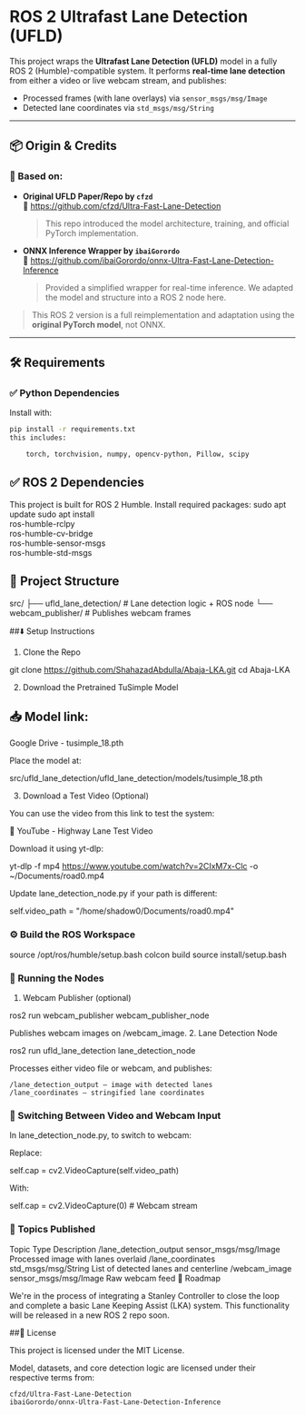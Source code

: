 # ROS 2 Ultrafast Lane Detection (UFLD)

This project wraps the **Ultrafast Lane Detection (UFLD)** model in a fully ROS 2 (Humble)-compatible system. It performs **real-time lane detection** from either a video or live webcam stream, and publishes:

- Processed frames (with lane overlays) via `sensor_msgs/msg/Image`
- Detected lane coordinates via `std_msgs/msg/String`

---

## 📦 Origin & Credits

### 🧠 Based on:
- **Original UFLD Paper/Repo by `cfzd`**  
  🔗 https://github.com/cfzd/Ultra-Fast-Lane-Detection  
  > This repo introduced the model architecture, training, and official PyTorch implementation.

- **ONNX Inference Wrapper by `ibaiGorordo`**  
  🔗 https://github.com/ibaiGorordo/onnx-Ultra-Fast-Lane-Detection-Inference  
  > Provided a simplified wrapper for real-time inference. We adapted the model and structure into a ROS 2 node here.

> This ROS 2 version is a full reimplementation and adaptation using the **original PyTorch model**, not ONNX.

---

## 🛠️ Requirements

### ✅ Python Dependencies

Install with:

```bash
pip install -r requirements.txt
this includes:

    torch, torchvision, numpy, opencv-python, Pillow, scipy
```

## ✅ ROS 2 Dependencies

This project is built for ROS 2 Humble. Install required packages:
sudo apt update
sudo apt install \
  ros-humble-rclpy \
  ros-humble-cv-bridge \
  ros-humble-sensor-msgs \
  ros-humble-std-msgs

## 📂 Project Structure
src/
├── ufld_lane_detection/     # Lane detection logic + ROS node
└── webcam_publisher/        # Publishes webcam frames

##⬇️ Setup Instructions
1. Clone the Repo

git clone https://github.com/ShahazadAbdulla/Abaja-LKA.git
cd Abaja-LKA

2. Download the Pretrained TuSimple Model

## 📥 Model link:
Google Drive - tusimple_18.pth

Place the model at:

src/ufld_lane_detection/ufld_lane_detection/models/tusimple_18.pth

3. Download a Test Video (Optional)

You can use the video from this link to test the system:

🎥 YouTube - Highway Lane Test Video

Download it using yt-dlp:

yt-dlp -f mp4 https://www.youtube.com/watch?v=2CIxM7x-Clc -o ~/Documents/road0.mp4

Update lane_detection_node.py if your path is different:

self.video_path = "/home/shadow0/Documents/road0.mp4"

### ⚙️ Build the ROS Workspace

source /opt/ros/humble/setup.bash
colcon build
source install/setup.bash

### 🚀 Running the Nodes
1. Webcam Publisher (optional)

ros2 run webcam_publisher webcam_publisher_node

Publishes webcam images on /webcam_image.
2. Lane Detection Node

ros2 run ufld_lane_detection lane_detection_node

Processes either video file or webcam, and publishes:

    /lane_detection_output – image with detected lanes
    /lane_coordinates – stringified lane coordinates

### 📸 Switching Between Video and Webcam Input

In lane_detection_node.py, to switch to webcam:

Replace:

self.cap = cv2.VideoCapture(self.video_path)

With:

self.cap = cv2.VideoCapture(0)  # Webcam stream

### 🧪 Topics Published
Topic	Type	Description
/lane_detection_output	sensor_msgs/msg/Image	Processed image with lanes overlaid
/lane_coordinates	std_msgs/msg/String	List of detected lanes and centerline
/webcam_image	sensor_msgs/msg/Image	Raw webcam feed
🚗 Roadmap

We're in the process of integrating a Stanley Controller to close the loop and complete a basic Lane Keeping Assist (LKA) system.
This functionality will be released in a new ROS 2 repo soon.

##📄 License

This project is licensed under the MIT License.

Model, datasets, and core detection logic are licensed under their respective terms from:

    cfzd/Ultra-Fast-Lane-Detection
    ibaiGorordo/onnx-Ultra-Fast-Lane-Detection-Inference

